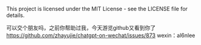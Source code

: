 This project is licensed under the MIT License - see the LICENSE file for details.


可以交个朋友吗，之前你帮助过我，今天游览github又看到你了 https://github.com/zhayujie/chatgpt-on-wechat/issues/873
wexin：al6nlee
